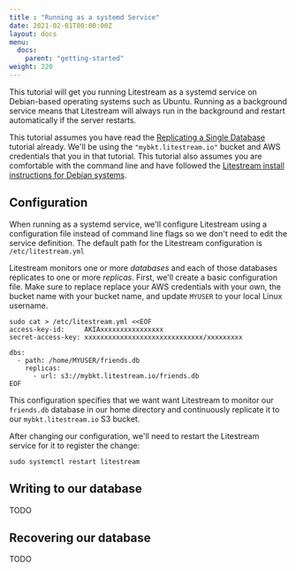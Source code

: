 ```yaml
---
title : "Running as a systemd Service"
date: 2021-02-01T00:00:00Z
layout: docs
menu:
  docs:
    parent: "getting-started"
weight: 220
---
```


This tutorial will get you running Litestream as a systemd service on Debian-based
operating systems such as Ubuntu. Running as a background service means that
Litestream will always run in the background and restart automatically if the
server restarts.

This tutorial assumes you have read the [Replicating a Single Database](/getting-started/basic/)
tutorial already. We'll be using the `"mybkt.litestream.io"` bucket and AWS
credentials that you in that tutorial. This tutorial also assumes you are
comfortable with the command line and have followed the 
[Litestream install instructions for Debian systems](/install/debian/).


## Configuration

When running as a systemd service, we'll configure Litestream using a
configuration file instead of command line flags so we don't need to edit the
service definition. The default path for the Litestream configuration is
`/etc/litestream.yml`

Litestream monitors one or more _databases_ and each of those databases replicates
to one or more _replicas_. First, we'll create a basic configuration file. Make
sure to replace replace your AWS credentials with your own, the bucket name with
your bucket name, and update `MYUSER` to your local Linux username.

```
sudo cat > /etc/litestream.yml <<EOF
access-key-id:     AKIAxxxxxxxxxxxxxxxx
secret-access-key: xxxxxxxxxxxxxxxxxxxxxxxxxxxxxx/xxxxxxxxx

dbs:
  - path: /home/MYUSER/friends.db
    replicas:
      - url: s3://mybkt.litestream.io/friends.db
EOF

```

This configuration specifies that we want want Litestream to monitor our
`friends.db` database in our home directory and continuously replicate it to
our `mybkt.litestream.io` S3 bucket.

After changing our configuration, we'll need to restart the Litestream service
for it to register the change:

```
sudo systemctl restart litestream
```

## Writing to our database

TODO


## Recovering our database

TODO
